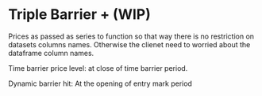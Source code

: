 # Triple Barrier + (WIP)

Prices as passed as series to function so that way there is no restriction on datasets columns names. Otherwise the clienet need to worried about the dataframe column names.

Time barrier price level: at close of time barrier period.

Dynamic barrier hit: At the opening  of entry mark period
